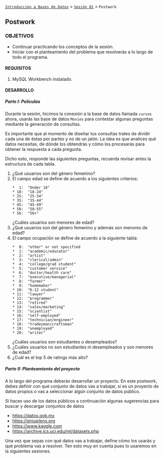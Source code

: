 [`Introducción a Bases de Datos`](../../Readme.md) > [`Sesión 01`](../Readme.md) > `Postwork`

## Postwork

### OBJETIVOS

- Continuar practicando los conceptos de la sesión.
- Iniciar con el planteamiento del problema que resolverás a lo largo de todo el programa.

#### REQUISITOS

1. MySQL Workbench instalado.

#### DESARROLLO

##### Parte I: Películas

Durante la sesión, hicimos la conexión a la base de datos llamada `cursos` ahora, usarás las base de datos `Movies` para contestar algunas preguntas mediante la generación de consultas.

Es importante que al momento de diseñar tus consultas trates de dividir cada una de éstas por partes y no de un jalón. La idea es que analices qué datos necesitas, de dónde los obtendrás y cómo los procesarás para obtener la respuesta a cada pregunta.

Dicho esto, responde las siguientes preguntas, recuerda revisar antes la estructura de cada tabla.

1. ¿Qué usuarios son del género femenino?
2. El campo edad se define de acuerdo a los siguientes criterios:
   ```
   *  1:  "Under 18"
   * 18:  "18-24"
   * 25:  "25-34"
   * 35:  "35-44"
   * 45:  "45-49"
   * 50:  "50-55"
   * 56:  "56+"
   ```
   ¿Cuáles usuarios son menores de edad?
3. ¿Qué usuarios son del género femenino y además son menores de edad?
4. El campo ocupación se define de acuerdo a la siguiente tabla:
   ```
   *  0:  "other" or not specified
   *  1:  "academic/educator"
   *  2:  "artist"
   *  3:  "clerical/admin"
   *  4:  "college/grad student"
   *  5:  "customer service"
   *  6:  "doctor/health care"
   *  7:  "executive/managerial"
   *  8:  "farmer"
   *  9:  "homemaker"
   * 10:  "K-12 student"
   * 11:  "lawyer"
   * 12:  "programmer"
   * 13:  "retired"
   * 14:  "sales/marketing"
   * 15:  "scientist"
   * 16:  "self-employed"
   * 17:  "technician/engineer"
   * 18:  "tradesman/craftsman"
   * 19:  "unemployed"
   * 20:  "writer"
   ```
   ¿Cuáles usuarios son estudiantes o desempleados?
5. ¿Cuáles usuarios no son estudiantes ni desempleados y son menores de edad?
6. ¿Cuál es el top 5 de ratings más alto?

##### Parte II: Planteamiento del proyecto

A lo largo del programa deberás desarrollar un proyecto. En este postwork, debes definir con qué conjunto de datos vas a trabajar, si es un proyecto de datos propios o vas a seleccionar algún conjunto de datos público.

Si haces uso de los datos públicos a continuación algunas sugerencias para buscar y descargar conjuntos de datos
   - https://datos.gob.mx
   - https://grouplens.org
   - https://www.kaggle.com
   - https://archive.ics.uci.edu/ml/datasets.php

Una vez que sepas con qué datos vas a trabajar, define cómo los usarás y qué problema vas a resolver. Ten esto muy en cuenta pues lo usaremos en la siguientes sesiones.
